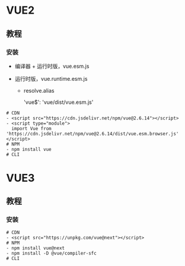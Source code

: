 # VUE2

## 教程

### 安装

- 编译器 + 运行时版，vue.esm.js

- 运行时版，vue.runtime.esm.js

  - resolve.alias

    'vue$': 'vue/dist/vue.esm.js'

~~~shell
# CDN
- <script src="https://cdn.jsdelivr.net/npm/vue@2.6.14"></script>
- <script type="module">
  import Vue from 'https://cdn.jsdelivr.net/npm/vue@2.6.14/dist/vue.esm.browser.js'
</script>
# NPM
- npm install vue
# CLI
~~~

# VUE3

## 教程

### 安装

```shell
# CDN
- <script src="https://unpkg.com/vue@next"></script>
# NPM
- npm install vue@next
- npm install -D @vue/compiler-sfc
# CLI
```